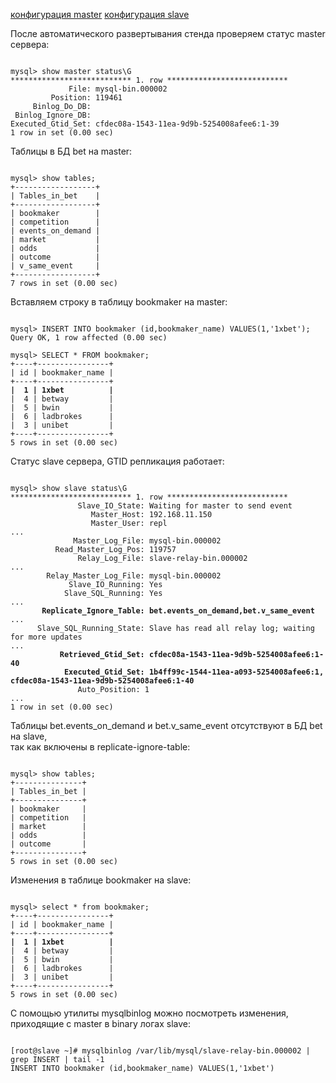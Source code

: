 
[конфигурация master](provisioning/master/my.cnf.d)
[конфигурация slave](provisioning/slave/my.cnf.d)

После автоматического развертывания стенда проверяем статус master сервера:
<pre><code>
mysql> show master status\G
*************************** 1. row ***************************
             File: mysql-bin.000002
         Position: 119461
     Binlog_Do_DB: 
 Binlog_Ignore_DB: 
Executed_Gtid_Set: cfdec08a-1543-11ea-9d9b-5254008afee6:1-39
1 row in set (0.00 sec)
</code></pre>

Таблицы в БД bet на master:
<pre><code>
mysql> show tables;
+------------------+
| Tables_in_bet    |
+------------------+
| bookmaker        |
| competition      |
| events_on_demand |
| market           |
| odds             |
| outcome          |
| v_same_event     |
+------------------+
7 rows in set (0.00 sec)
</code></pre>

Вставляем строку в таблицу bookmaker на master:
<pre><code>
mysql> INSERT INTO bookmaker (id,bookmaker_name) VALUES(1,'1xbet');
Query OK, 1 row affected (0.00 sec)

mysql> SELECT * FROM bookmaker;
+----+----------------+
| id | bookmaker_name |
+----+----------------+
<b>|  1 | 1xbet          |</b>
|  4 | betway         |
|  5 | bwin           |
|  6 | ladbrokes      |
|  3 | unibet         |
+----+----------------+
5 rows in set (0.00 sec)
</code></pre>


Статус slave сервера, GTID репликация работает:
<pre><code>
mysql> show slave status\G
*************************** 1. row ***************************
               Slave_IO_State: Waiting for master to send event
                  Master_Host: 192.168.11.150
                  Master_User: repl
...
              Master_Log_File: mysql-bin.000002
          Read_Master_Log_Pos: 119757
               Relay_Log_File: slave-relay-bin.000002
...
        Relay_Master_Log_File: mysql-bin.000002
             Slave_IO_Running: Yes
            Slave_SQL_Running: Yes
...
<b>       Replicate_Ignore_Table: bet.events_on_demand,bet.v_same_event</b>
...
      Slave_SQL_Running_State: Slave has read all relay log; waiting for more updates
...
<b>           Retrieved_Gtid_Set: cfdec08a-1543-11ea-9d9b-5254008afee6:1-40</b>
<b>            Executed_Gtid_Set: 1b4ff99c-1544-11ea-a093-5254008afee6:1,</b>
<b>cfdec08a-1543-11ea-9d9b-5254008afee6:1-40</b>
               Auto_Position: 1
...
1 row in set (0.00 sec)
</code></pre>

Таблицы bet.events_on_demand и bet.v_same_event отсутствуют в БД bet на slave,  
 так как включены в replicate-ignore-table:
<pre><code>
mysql> show tables;
+---------------+
| Tables_in_bet |
+---------------+
| bookmaker     |
| competition   |
| market        |
| odds          |
| outcome       |
+---------------+
5 rows in set (0.00 sec)
</code></pre>

Изменения в таблице bookmaker на slave:
<pre><code>
mysql> select * from bookmaker;
+----+----------------+
| id | bookmaker_name |
+----+----------------+
<b>|  1 | 1xbet          |</b>
|  4 | betway         |
|  5 | bwin           |
|  6 | ladbrokes      |
|  3 | unibet         |
+----+----------------+
5 rows in set (0.00 sec)
</code></pre>

С помощью утилиты mysqlbinlog можно посмотреть изменения, приходящие с master в binary логах slave:
<pre><code>
[root@slave ~]# mysqlbinlog /var/lib/mysql/slave-relay-bin.000002 | grep INSERT | tail -1
INSERT INTO bookmaker (id,bookmaker_name) VALUES(1,'1xbet')
</code></pre>
